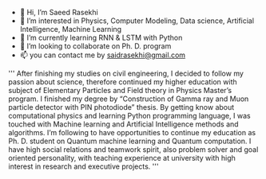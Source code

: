 - 👋 Hi, I’m Saeed Rasekhi
- 👀 I’m interested in Physics, Computer Modeling, Data science, Artificial Intelligence, Machine Learning
- 🌱 I’m currently learning RNN & LSTM with Python
- 💞️ I’m looking to collaborate on Ph. D. program
- 📫 you can contact me by saidrasekhi@gmail.com

'''
After finishing my studies on civil engineering, I decided to follow my passion about science,
therefore continued my higher education with subject of Elementary Particles and Field theory in Physics Master’s program.
I finished my degree by “Construction of Gamma ray and Muon particle detector with PIN photodiode” thesis.
By getting know about computational physics and learning Python programming language,
I was touched with Machine learning and Artificial Intelligence methods and algorithms.
I’m following to have opportunities to continue my education as Ph. D. student on Quantum machine learning and  Quantum computation.
I have high social relations and teamwork spirit, also problem solver and goal oriented personality,
with teaching  experience at university with high interest in research and executive projects.
'''

